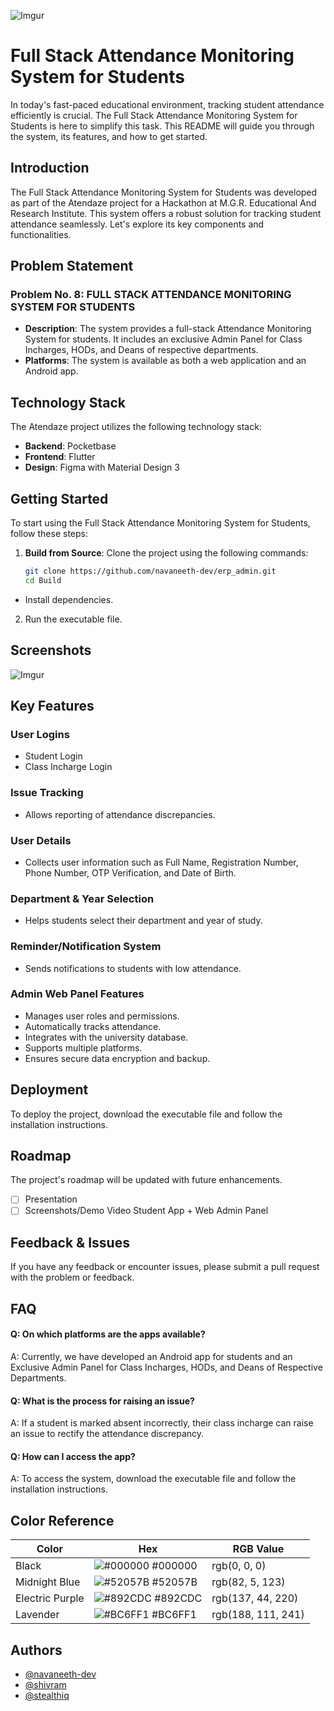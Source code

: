 ![Imgur](https://i.imgur.com/v9yJjWz.png)
# Full Stack Attendance Monitoring System for Students

In today's fast-paced educational environment, tracking student attendance efficiently is crucial. The Full Stack Attendance Monitoring System for Students is here to simplify this task. This README will guide you through the system, its features, and how to get started.

## Introduction

The Full Stack Attendance Monitoring System for Students was developed as part of the Atendaze project for a Hackathon at M.G.R. Educational And Research Institute. This system offers a robust solution for tracking student attendance seamlessly. Let's explore its key components and functionalities.

## Problem Statement

### Problem No. 8: FULL STACK ATTENDANCE MONITORING SYSTEM FOR STUDENTS

- **Description**: The system provides a full-stack Attendance Monitoring System for students. It includes an exclusive Admin Panel for Class Incharges, HODs, and Deans of respective departments.
- **Platforms**: The system is available as both a web application and an Android app.

## Technology Stack

The Atendaze project utilizes the following technology stack:

- **Backend**: Pocketbase
- **Frontend**: Flutter
- **Design**: Figma with Material Design 3

## Getting Started

To start using the Full Stack Attendance Monitoring System for Students, follow these steps:

1. **Build from Source**: Clone the project using the following commands:
   ```bash
   git clone https://github.com/navaneeth-dev/erp_admin.git
   cd Build
   ```
- Install dependencies.

2. Run the executable file.
  

## Screenshots

![Imgur](https://i.imgur.com/0sdN2Ze.png)
## Key Features

### User Logins

- Student Login
- Class Incharge Login

### Issue Tracking

- Allows reporting of attendance discrepancies.

### User Details

- Collects user information such as Full Name, Registration Number, Phone Number, OTP Verification, and Date of Birth.

### Department & Year Selection

- Helps students select their department and year of study.

### Reminder/Notification System

- Sends notifications to students with low attendance.

### Admin Web Panel Features

- Manages user roles and permissions.
- Automatically tracks attendance.
- Integrates with the university database.
- Supports multiple platforms.
- Ensures secure data encryption and backup.

## Deployment

To deploy the project, download the executable file and follow the installation instructions.

## Roadmap

The project's roadmap will be updated with future enhancements.

- [ ] Presentation
- [ ] Screenshots/Demo Video Student App + Web Admin Panel
## Feedback & Issues

If you have any feedback or encounter issues, please submit a pull request with the problem or feedback.

## FAQ

#### Q: On which platforms are the apps available?

A: Currently, we have developed an Android app for students and an Exclusive Admin Panel for Class Incharges, HODs, and Deans of Respective Departments.

#### Q: What is the process for raising an issue?

A: If a student is marked absent incorrectly, their class incharge can raise an issue to rectify the attendance discrepancy.

#### Q: How can I access the app?

A: To access the system, download the executable file and follow the installation instructions.

## Color Reference

| Color             | Hex                                                                | RGB Value        |
| ----------------- | ------------------------------------------------------------------ | -----------------|
| Black | ![#000000](https://via.placeholder.com/10/000000?text=+) #000000 | rgb(0, 0, 0)     |
| Midnight Blue | ![#52057B](https://via.placeholder.com/10/52057B?text=+) #52057B | rgb(82, 5, 123)  |
| Electric Purple | ![#892CDC](https://via.placeholder.com/10/892CDC?text=+) #892CDC | rgb(137, 44, 220)|
| Lavender | ![#BC6FF1](https://via.placeholder.com/10/BC6FF1?text=+) #BC6FF1 | rgb(188, 111, 241)|

## Authors
- [@navaneeth-dev](https://www.github.com/navaneeth-dev)
- [@shivram](https://github.com/SivaramTechie)
- [@stealthiq](https://github.com/StealthIQ)
